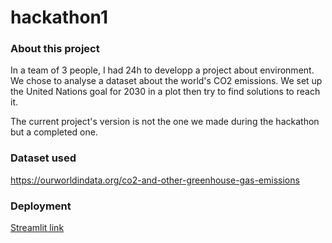 # hackathon1

### About this project

In a team of 3 people, I had 24h to developp a project about environment.
We chose to analyse a dataset about the world's CO2 emissions.
We set up the United Nations goal for 2030 in a plot then try to find solutions to reach it.

The current project's version is not the one we made during the hackathon but a completed one.  

### Dataset used

https://ourworldindata.org/co2-and-other-greenhouse-gas-emissions

### Deployment

[Streamlit link](https://share.streamlit.io/saladegirouard/hackhaton1/main/Hackathon1.py)
